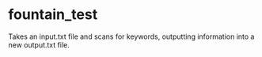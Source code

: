 # fountain_test

Takes an input.txt file and scans for keywords, outputting information into a new output.txt file.
